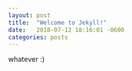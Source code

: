 ```yaml
---
layout: post
title:  "Welcome to Jekyll!"
date:   2018-07-12 18:16:01 -0600
categories: posts
---
```


whatever :)
